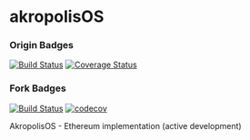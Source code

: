 # akropolisOS

### Origin Badges
[![Build Status](https://travis-ci.org/akropolisio/akropolisOS.svg?branch=develop)](https://travis-ci.org/akropolisio/akropolisOS) [![Coverage Status](https://coveralls.io/repos/github/akropolisio/akropolisOS/badge.svg?branch=develop)](https://coveralls.io/github/akropolisio/akropolisOS?branch=develop)


### Fork Badges
[![Build Status](https://travis-ci.com/ilyakmet/akropolisOS.svg?branch=develop)](https://travis-ci.com/ilyakmet/akropolisOS)
[![codecov](https://codecov.io/gh/ilyakmet/akropolisOS/branch/develop/graph/badge.svg)](https://codecov.io/gh/ilyakmet/akropolisOS)

AkropolisOS - Ethereum implementation (active development)
